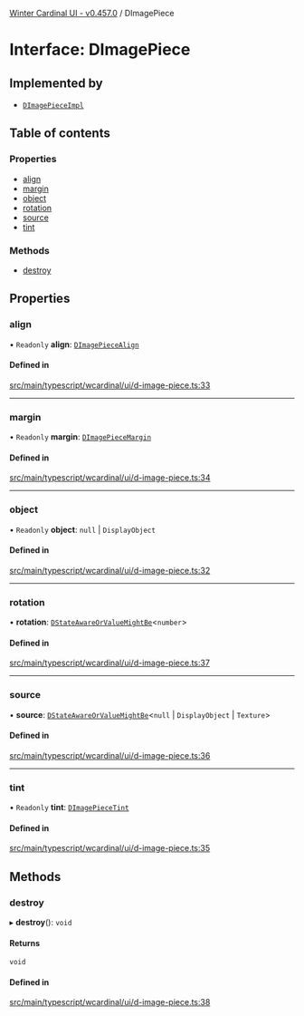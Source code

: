 [Winter Cardinal UI - v0.457.0](../index.md) / DImagePiece

# Interface: DImagePiece

## Implemented by

- [`DImagePieceImpl`](../classes/DImagePieceImpl.md)

## Table of contents

### Properties

- [align](DImagePiece.md#align)
- [margin](DImagePiece.md#margin)
- [object](DImagePiece.md#object)
- [rotation](DImagePiece.md#rotation)
- [source](DImagePiece.md#source)
- [tint](DImagePiece.md#tint)

### Methods

- [destroy](DImagePiece.md#destroy)

## Properties

### align

• `Readonly` **align**: [`DImagePieceAlign`](DImagePieceAlign.md)

#### Defined in

[src/main/typescript/wcardinal/ui/d-image-piece.ts:33](https://github.com/winter-cardinal/winter-cardinal-ui/blob/v0.457.0/src/main/typescript/wcardinal/ui/d-image-piece.ts#L33)

___

### margin

• `Readonly` **margin**: [`DImagePieceMargin`](DImagePieceMargin.md)

#### Defined in

[src/main/typescript/wcardinal/ui/d-image-piece.ts:34](https://github.com/winter-cardinal/winter-cardinal-ui/blob/v0.457.0/src/main/typescript/wcardinal/ui/d-image-piece.ts#L34)

___

### object

• `Readonly` **object**: ``null`` \| `DisplayObject`

#### Defined in

[src/main/typescript/wcardinal/ui/d-image-piece.ts:32](https://github.com/winter-cardinal/winter-cardinal-ui/blob/v0.457.0/src/main/typescript/wcardinal/ui/d-image-piece.ts#L32)

___

### rotation

• **rotation**: [`DStateAwareOrValueMightBe`](../index.md#dstateawareorvaluemightbe)\<`number`\>

#### Defined in

[src/main/typescript/wcardinal/ui/d-image-piece.ts:37](https://github.com/winter-cardinal/winter-cardinal-ui/blob/v0.457.0/src/main/typescript/wcardinal/ui/d-image-piece.ts#L37)

___

### source

• **source**: [`DStateAwareOrValueMightBe`](../index.md#dstateawareorvaluemightbe)\<``null`` \| `DisplayObject` \| `Texture`\>

#### Defined in

[src/main/typescript/wcardinal/ui/d-image-piece.ts:36](https://github.com/winter-cardinal/winter-cardinal-ui/blob/v0.457.0/src/main/typescript/wcardinal/ui/d-image-piece.ts#L36)

___

### tint

• `Readonly` **tint**: [`DImagePieceTint`](DImagePieceTint.md)

#### Defined in

[src/main/typescript/wcardinal/ui/d-image-piece.ts:35](https://github.com/winter-cardinal/winter-cardinal-ui/blob/v0.457.0/src/main/typescript/wcardinal/ui/d-image-piece.ts#L35)

## Methods

### destroy

▸ **destroy**(): `void`

#### Returns

`void`

#### Defined in

[src/main/typescript/wcardinal/ui/d-image-piece.ts:38](https://github.com/winter-cardinal/winter-cardinal-ui/blob/v0.457.0/src/main/typescript/wcardinal/ui/d-image-piece.ts#L38)

